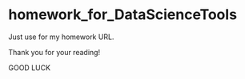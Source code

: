 # homework_for_DataScienceTools
Just use for my homework URL.

Thank you for your reading!

GOOD LUCK
